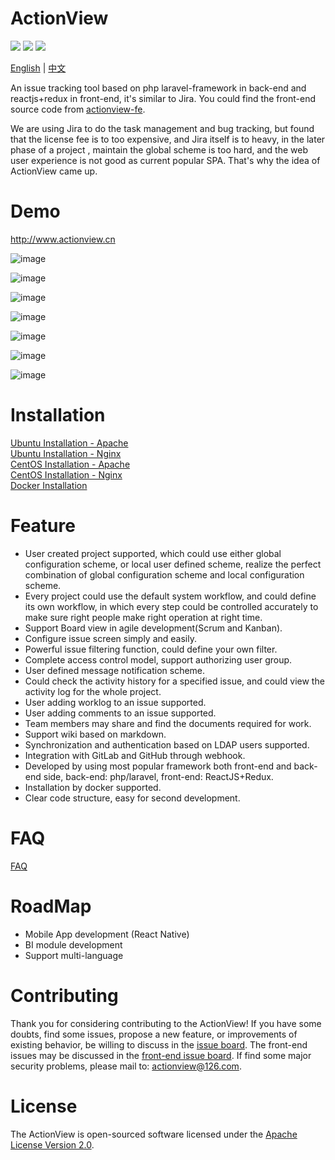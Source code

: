 # ActionView

![](https://img.shields.io/badge/language-php-orange.svg) ![](https://img.shields.io/badge/framework-laravel+reactjs-brightgreen.svg) ![](https://img.shields.io/badge/license-apache2.0-blue.svg)  

[English](https://github.com/lxerxa/actionview/blob/master/readme.md) | [中文](https://github.com/lxerxa/actionview/blob/master/readme-cn.md)

An issue tracking tool based on php laravel-framework in back-end and reactjs+redux in front-end, it's similar to Jira. You could find the front-end source code from [actionview-fe](https://github.com/lxerxa/actionview-fe).    

We are using Jira to do the task management and bug tracking, but found that the license fee is to too expensive, and Jira itself is to heavy, in the later phase of a project , maintain the global scheme is too hard, and the web user experience is not good as current popular SPA. That's why the idea of ActionView came up.  

# Demo

http://www.actionview.cn  

![image](http://actionview.cn/summary.png)

![image](http://actionview.cn/issues-list.png)

![image](http://actionview.cn/workflow.png)

![image](http://actionview.cn/kanban-list.png)

![image](http://actionview.cn/kanban-drag.png)

![image](http://actionview.cn/kanban-backlog.png)

![image](http://actionview.cn/type.png)

# Installation

[Ubuntu Installation - Apache](https://github.com/lxerxa/actionview/wiki/Ubuntu-Installation(Apache))  
[Ubuntu Installation - Nginx](https://github.com/lxerxa/actionview/wiki/Ubuntu-Installation(Nginx))  
[CentOS Installation - Apache](https://github.com/lxerxa/actionview/wiki/CentOS-Installation(Apache))  
[CentOS Installation - Nginx](https://github.com/lxerxa/actionview/wiki/CentOS-Installation(Nginx))  
[Docker Installation](https://github.com/lxerxa/actionview/wiki/Docker-Installation)  

# Feature

* User created project supported, which could use either global configuration scheme, or local user defined scheme, realize the perfect combination of global configuration scheme and local configuration scheme.  
* Every project could use the default system workflow, and could define its own workflow, in which every step could be controlled accurately to make sure right people make right operation at right time.  
* Support Board view in agile development(Scrum and Kanban).  
* Configure issue screen simply and easily.  
* Powerful issue filtering function, could define your own filter.    
* Complete access control model, support authorizing user group.    
* User defined message notification scheme.    
* Could check the activity history for a specified issue, and could view the activity log for the whole project.  
* User adding worklog to an issue supported.  
* User adding comments to an issue supported.  
* Team members may share and find the documents required for work.  
* Support wiki based on markdown.  
* Synchronization and authentication based on LDAP users supported.  
* Integration with GitLab and GitHub through webhook.  
* Developed by using most popular framework both front-end and back-end side, back-end: php/laravel, front-end: ReactJS+Redux.  
* Installation by docker supported.  
* Clear code structure, easy for second development.  

# FAQ

[FAQ](https://github.com/lxerxa/actionview/wiki/FAQ)

# RoadMap

* Mobile App development (React Native)  
* BI module development  
* Support multi-language      

# Contributing

Thank you for considering contributing to the ActionView! If you have some doubts, find some issues, propose a new feature, or improvements of existing behavior, be willing to discuss in the [issue board](https://github.com/lxerxa/actionview/issues). The front-end issues may be discussed in the [front-end issue board](https://github.com/lxerxa/actionview/issues). If find some major security problems, please mail to: actionview@126.com.  


# License

The ActionView is open-sourced software licensed under the [ Apache License Version 2.0](https://www.apache.org/licenses/LICENSE-2.0).    

